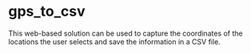 # gps_to_csv
This web-based solution can be used to capture the coordinates of the locations the user selects and save the information in a CSV file.

